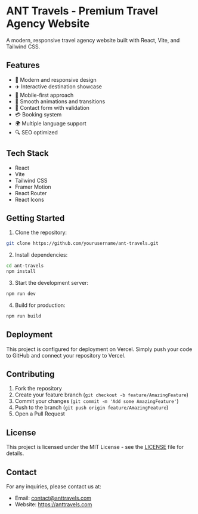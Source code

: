 # ANT Travels - Premium Travel Agency Website

A modern, responsive travel agency website built with React, Vite, and Tailwind CSS.

## Features

- 🎯 Modern and responsive design
- ✈️ Interactive destination showcase
- 📱 Mobile-first approach
- 🎨 Smooth animations and transitions
- 📝 Contact form with validation
- 💳 Booking system
- 🌍 Multiple language support
- 🔍 SEO optimized

## Tech Stack

- React
- Vite
- Tailwind CSS
- Framer Motion
- React Router
- React Icons

## Getting Started

1. Clone the repository:
```bash
git clone https://github.com/yourusername/ant-travels.git
```

2. Install dependencies:
```bash
cd ant-travels
npm install
```

3. Start the development server:
```bash
npm run dev
```

4. Build for production:
```bash
npm run build
```

## Deployment

This project is configured for deployment on Vercel. Simply push your code to GitHub and connect your repository to Vercel.

## Contributing

1. Fork the repository
2. Create your feature branch (`git checkout -b feature/AmazingFeature`)
3. Commit your changes (`git commit -m 'Add some AmazingFeature'`)
4. Push to the branch (`git push origin feature/AmazingFeature`)
5. Open a Pull Request

## License

This project is licensed under the MIT License - see the [LICENSE](LICENSE) file for details.

## Contact

For any inquiries, please contact us at:
- Email: contact@anttravels.com
- Website: https://anttravels.com
